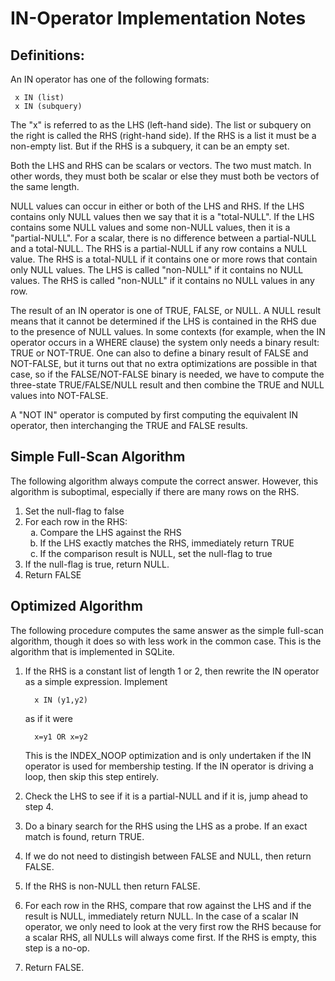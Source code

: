 IN-Operator Implementation Notes
================================

## Definitions:

An IN operator has one of the following formats:

>
     x IN (list)
     x IN (subquery)

The "x" is referred to as the LHS (left-hand side).  The list or subquery
on the right is called the RHS (right-hand side).  If the RHS is a list
it must be a non-empty list.  But if the RHS is a subquery, it can be an
empty set.

Both the LHS and RHS can be scalars or vectors.  The two must match.
In other words, they must both be scalar or else they must both be
vectors of the same length.

NULL values can occur in either or both of the LHS and RHS.
If the LHS contains only
NULL values then we say that it is a "total-NULL".  If the LHS contains
some NULL values and some non-NULL values, then it is a "partial-NULL".
For a scalar, there is no difference between a partial-NULL and a total-NULL.
The RHS is a partial-NULL if any row contains a NULL value.  The RHS is
a total-NULL if it contains one or more rows that contain only NULL values.
The LHS is called "non-NULL" if it contains no NULL values.  The RHS is
called "non-NULL" if it contains no NULL values in any row.

The result of an IN operator is one of TRUE, FALSE, or NULL.  A NULL result
means that it cannot be determined if the LHS is contained in the RHS due
to the presence of NULL values.  In some contexts (for example, when the IN
operator occurs in a WHERE clause)
the system only needs a binary result: TRUE or NOT-TRUE.  One can also
to define a binary result of FALSE and NOT-FALSE, but
it turns out that no extra optimizations are possible in that case, so if
the FALSE/NOT-FALSE binary is needed, we have to compute the three-state
TRUE/FALSE/NULL result and then combine the TRUE and NULL values into 
NOT-FALSE.

A "NOT IN" operator is computed by first computing the equivalent IN
operator, then interchanging the TRUE and FALSE results.

## Simple Full-Scan Algorithm

The following algorithm always compute the correct answer.  However, this
algorithm is suboptimal, especially if there are many rows on the RHS.

  1.  Set the null-flag to false
  2.  For each row in the RHS:
      <ol type='a'>
      <li>  Compare the LHS against the RHS
      <li>  If the LHS exactly matches the RHS, immediately return TRUE
      <li>  If the comparison result is NULL, set the null-flag to true
      </ol>
  3.  If the null-flag is true, return NULL.
  4.  Return FALSE

## Optimized Algorithm

The following procedure computes the same answer as the simple full-scan
algorithm, though it does so with less work in the common case.  This
is the algorithm that is implemented in SQLite.

  1.  If the RHS is a constant list of length 1 or 2, then rewrite the
      IN operator as a simple expression.  Implement

            x IN (y1,y2)

      as if it were

            x=y1 OR x=y2

      This is the INDEX_NOOP optimization and is only undertaken if the
      IN operator is used for membership testing.  If the IN operator is
      driving a loop, then skip this step entirely.

  2.  Check the LHS to see if it is a partial-NULL and if it is, jump
      ahead to step 4.

  3.  Do a binary search for the RHS using the LHS as a probe.  If
      an exact match is found, return TRUE.

  4.  If we do not need to distingish between FALSE and NULL,
      then return FALSE.

  5.  If the RHS is non-NULL then return FALSE.

  6.  For each row in the RHS, compare that row against the LHS and
      if the result is NULL, immediately return NULL.  In the case
      of a scalar IN operator, we only need to look at the very first
      row the RHS because for a scalar RHS, all NULLs will always come 
      first.  If the RHS is empty, this step is a no-op.

  7.  Return FALSE.
